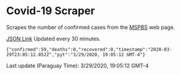 # Covid-19 Scraper

Scrapes the number of confirmed cases from the [MSPBS](https://www.mspbs.gov.py/covid-19.php) web page.

[JSON Link](https://jmayalag.github.io/covid19-scrape/cases.json)
Updated every 30 minutes.
```
{"confirmed":59,"deaths":0,"recovered":0,"timestamp":"2020-03-29T23:05:12.852Z","pyt":"3/29/2020, 19:05:12 GMT-4"}
```
Last update (Paraguay Time): 3/29/2020, 19:05:12 GMT-4